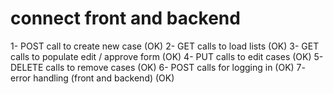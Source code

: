 # connect front and backend

1- POST call to create new case (OK)
2- GET calls to load lists (OK)
3- GET calls to populate edit / approve form (OK)
4- PUT calls to edit cases (OK)
5- DELETE calls to remove cases (OK)
6- POST calls for logging in (OK)
7- error handling (front and backend) (OK)

